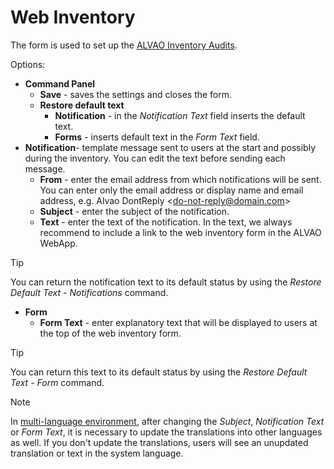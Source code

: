 # Web Inventory
 
The form is used to set up the [ALVAO Inventory Audits](../../../../../modules/alvao-inventory-audits).
  
Options:

- **Command Panel**
    - **Save** - saves the settings and closes the form.
    - **Restore default text**
        - **Notification** - in the *Notification Text* field
 inserts the default text.
        - **Forms** - inserts default text in the *Form Text* field.
- **Notification**- template message sent to users at the start and possibly during the inventory. You can edit the text before sending each message. 
    - **From** - enter the email address from which notifications will be sent. You can enter only the email address or display name and email address, e.g. Alvao DontReply &lt;do-not-reply@domain.com&gt;
    - **Subject** - enter the subject of the notification.
    - **Text** - enter the text of the notification. In the text, we always recommend to include a link to the web inventory form in the ALVAO WebApp.

> [!TIP]
> You can return the notification text to its default status by using the *Restore Default Text - Notifications* command.

- **Form**
    - **Form Text** - enter explanatory text that will be displayed to users at the top of the web inventory form. 

> [!TIP]
> You can return this text to its default status by using the *Restore Default Text - Form* command.

> [!NOTE]
> In [multi-language environment](../../../../../alvao-service-desk/implementation/multi-languages), after changing the *Subject*, *Notification Text* or *Form Text*, it is necessary to update the translations into other languages as well. If you don't update the translations, users will see an unupdated translation or text in the system language.
